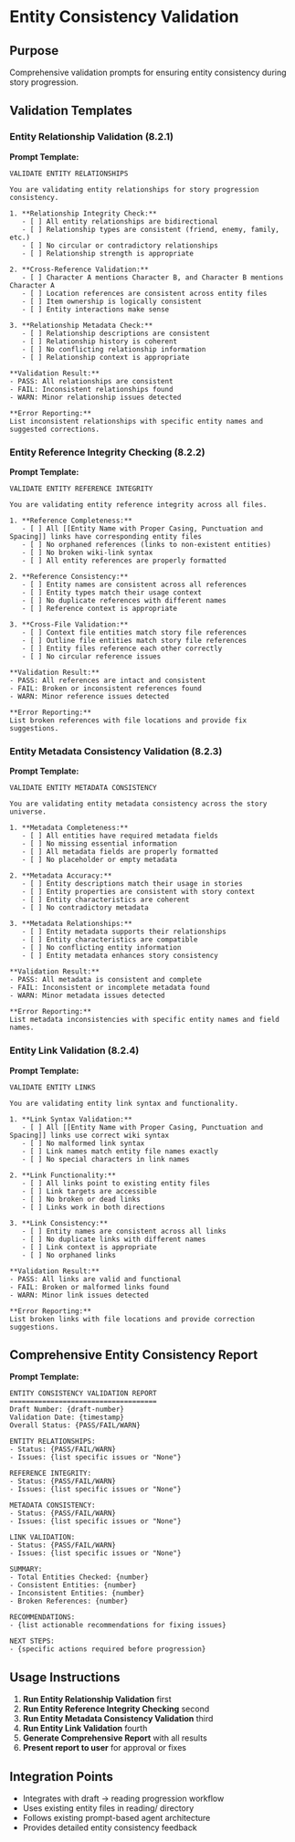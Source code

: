 # Entity Consistency Validation

## Purpose
Comprehensive validation prompts for ensuring entity consistency during story progression.

## Validation Templates

### Entity Relationship Validation (8.2.1)

**Prompt Template:**
```
VALIDATE ENTITY RELATIONSHIPS

You are validating entity relationships for story progression consistency.

1. **Relationship Integrity Check:**
   - [ ] All entity relationships are bidirectional
   - [ ] Relationship types are consistent (friend, enemy, family, etc.)
   - [ ] No circular or contradictory relationships
   - [ ] Relationship strength is appropriate

2. **Cross-Reference Validation:**
   - [ ] Character A mentions Character B, and Character B mentions Character A
   - [ ] Location references are consistent across entity files
   - [ ] Item ownership is logically consistent
   - [ ] Entity interactions make sense

3. **Relationship Metadata Check:**
   - [ ] Relationship descriptions are consistent
   - [ ] Relationship history is coherent
   - [ ] No conflicting relationship information
   - [ ] Relationship context is appropriate

**Validation Result:**
- PASS: All relationships are consistent
- FAIL: Inconsistent relationships found
- WARN: Minor relationship issues detected

**Error Reporting:**
List inconsistent relationships with specific entity names and suggested corrections.
```

### Entity Reference Integrity Checking (8.2.2)

**Prompt Template:**
```
VALIDATE ENTITY REFERENCE INTEGRITY

You are validating entity reference integrity across all files.

1. **Reference Completeness:**
   - [ ] All [[Entity Name with Proper Casing, Punctuation and Spacing]] links have corresponding entity files
   - [ ] No orphaned references (links to non-existent entities)
   - [ ] No broken wiki-link syntax
   - [ ] All entity references are properly formatted

2. **Reference Consistency:**
   - [ ] Entity names are consistent across all references
   - [ ] Entity types match their usage context
   - [ ] No duplicate references with different names
   - [ ] Reference context is appropriate

3. **Cross-File Validation:**
   - [ ] Context file entities match story file references
   - [ ] Outline file entities match story file references
   - [ ] Entity files reference each other correctly
   - [ ] No circular reference issues

**Validation Result:**
- PASS: All references are intact and consistent
- FAIL: Broken or inconsistent references found
- WARN: Minor reference issues detected

**Error Reporting:**
List broken references with file locations and provide fix suggestions.
```

### Entity Metadata Consistency Validation (8.2.3)

**Prompt Template:**
```
VALIDATE ENTITY METADATA CONSISTENCY

You are validating entity metadata consistency across the story universe.

1. **Metadata Completeness:**
   - [ ] All entities have required metadata fields
   - [ ] No missing essential information
   - [ ] All metadata fields are properly formatted
   - [ ] No placeholder or empty metadata

2. **Metadata Accuracy:**
   - [ ] Entity descriptions match their usage in stories
   - [ ] Entity properties are consistent with story context
   - [ ] Entity characteristics are coherent
   - [ ] No contradictory metadata

3. **Metadata Relationships:**
   - [ ] Entity metadata supports their relationships
   - [ ] Entity characteristics are compatible
   - [ ] No conflicting entity information
   - [ ] Entity metadata enhances story consistency

**Validation Result:**
- PASS: All metadata is consistent and complete
- FAIL: Inconsistent or incomplete metadata found
- WARN: Minor metadata issues detected

**Error Reporting:**
List metadata inconsistencies with specific entity names and field names.
```

### Entity Link Validation (8.2.4)

**Prompt Template:**
```
VALIDATE ENTITY LINKS

You are validating entity link syntax and functionality.

1. **Link Syntax Validation:**
   - [ ] All [[Entity Name with Proper Casing, Punctuation and Spacing]] links use correct wiki syntax
   - [ ] No malformed link syntax
   - [ ] Link names match entity file names exactly
   - [ ] No special characters in link names

2. **Link Functionality:**
   - [ ] All links point to existing entity files
   - [ ] Link targets are accessible
   - [ ] No broken or dead links
   - [ ] Links work in both directions

3. **Link Consistency:**
   - [ ] Entity names are consistent across all links
   - [ ] No duplicate links with different names
   - [ ] Link context is appropriate
   - [ ] No orphaned links

**Validation Result:**
- PASS: All links are valid and functional
- FAIL: Broken or malformed links found
- WARN: Minor link issues detected

**Error Reporting:**
List broken links with file locations and provide correction suggestions.
```

## Comprehensive Entity Consistency Report

**Prompt Template:**
```
ENTITY CONSISTENCY VALIDATION REPORT
====================================
Draft Number: {draft-number}
Validation Date: {timestamp}
Overall Status: {PASS/FAIL/WARN}

ENTITY RELATIONSHIPS:
- Status: {PASS/FAIL/WARN}
- Issues: {list specific issues or "None"}

REFERENCE INTEGRITY:
- Status: {PASS/FAIL/WARN}
- Issues: {list specific issues or "None"}

METADATA CONSISTENCY:
- Status: {PASS/FAIL/WARN}
- Issues: {list specific issues or "None"}

LINK VALIDATION:
- Status: {PASS/FAIL/WARN}
- Issues: {list specific issues or "None"}

SUMMARY:
- Total Entities Checked: {number}
- Consistent Entities: {number}
- Inconsistent Entities: {number}
- Broken References: {number}

RECOMMENDATIONS:
- {list actionable recommendations for fixing issues}

NEXT STEPS:
- {specific actions required before progression}
```

## Usage Instructions

1. **Run Entity Relationship Validation** first
2. **Run Entity Reference Integrity Checking** second
3. **Run Entity Metadata Consistency Validation** third
4. **Run Entity Link Validation** fourth
5. **Generate Comprehensive Report** with all results
6. **Present report to user** for approval or fixes

## Integration Points

- Integrates with draft → reading progression workflow
- Uses existing entity files in reading/ directory
- Follows existing prompt-based agent architecture
- Provides detailed entity consistency feedback
